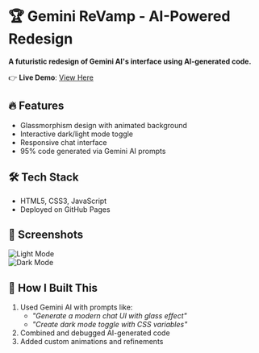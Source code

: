 # 🏆 Gemini ReVamp - AI-Powered Redesign  
**A futuristic redesign of Gemini AI's interface using AI-generated code.**  

👉 **Live Demo**: [View Here](https://08preeti.github.io/gemini-revamp)  

## 🔥 Features  
- Glassmorphism design with animated background  
- Interactive dark/light mode toggle  
- Responsive chat interface  
- 95% code generated via Gemini AI prompts  

## 🛠️ Tech Stack  
- HTML5, CSS3, JavaScript  
- Deployed on GitHub Pages  

## 📸 Screenshots  
![Light Mode](screenshot-light.png)  
![Dark Mode](screenshot-dark.png)  

## 🚀 How I Built This  
1. Used Gemini AI with prompts like:  
   - *"Generate a modern chat UI with glass effect"*  
   - *"Create dark mode toggle with CSS variables"*  
2. Combined and debugged AI-generated code  
3. Added custom animations and refinements  
